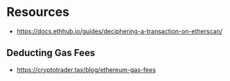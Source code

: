 # Resources

- https://docs.ethhub.io/guides/deciphering-a-transaction-on-etherscan/

## Deducting Gas Fees

- https://cryptotrader.tax/blog/ethereum-gas-fees

